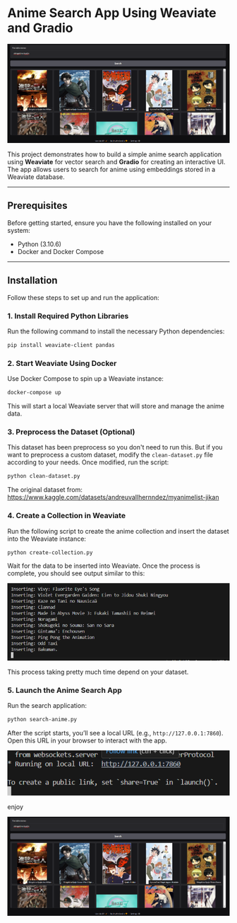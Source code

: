 # Anime Search App Using Weaviate and Gradio

![Anime Search](image/Anh9.png)

This project demonstrates how to build a simple anime search application using **Weaviate** for vector search and **Gradio** for creating an interactive UI. The app allows users to search for anime using embeddings stored in a Weaviate database.

---

## Prerequisites

Before getting started, ensure you have the following installed on your system:

- Python (3.10.6)
- Docker and Docker Compose

---

## Installation

Follow these steps to set up and run the application:

### 1. Install Required Python Libraries

Run the following command to install the necessary Python dependencies:

```bash
pip install weaviate-client pandas
```

### 2. Start Weaviate Using Docker

Use Docker Compose to spin up a Weaviate instance:

```bash
docker-compose up
```

This will start a local Weaviate server that will store and manage the anime data.

### 3. Preprocess the Dataset (Optional)
This dataset has been preprocess so you don't need to run this. But if you want to preprocess a custom dataset, modify the `clean-dataset.py` file according to your needs. Once modified, run the script:

```bash
python clean-dataset.py
```

The original dataset from: https://www.kaggle.com/datasets/andreuvallhernndez/myanimelist-jikan
### 4. Create a Collection in Weaviate

Run the following script to create the anime collection and insert the dataset into the Weaviate instance:

```bash
python create-collection.py
```

Wait for the data to be inserted into Weaviate. Once the process is complete, you should see output similar to this:

![Collection Created](image/Anh8.png)

This process taking pretty much time depend on your dataset.

### 5. Launch the Anime Search App

Run the search application:

```bash
python search-anime.py
```

After the script starts, you’ll see a local URL (e.g., `http://127.0.0.1:7860`). Open this URL in your browser to interact with the app.

![Anime Search App Running](image/Anh7.png)

enjoy

![Anime Search Running](image/Anh9.png)

